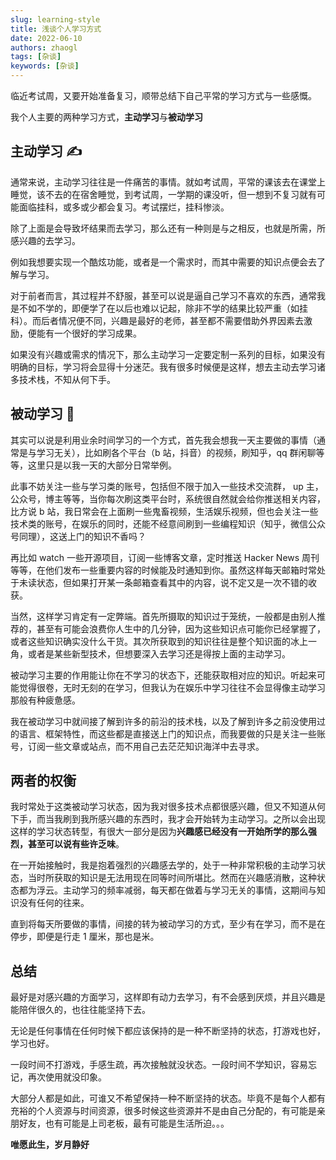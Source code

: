 ```yaml
---
slug: learning-style
title: 浅谈个人学习方式
date: 2022-06-10
authors: zhaogl
tags: [杂谈]
keywords: [杂谈]
---
```


临近考试周，又要开始准备复习，顺带总结下自己平常的学习方式与一些感慨。

<!-- truncate -->

我个人主要的两种学习方式，**主动学习**与**被动学习**

## 主动学习 ✍

通常来说，主动学习往往是一件痛苦的事情。就如考试周，平常的课该去在课堂上睡觉，该不去的在宿舍睡觉，到考试周，一学期的课没听，但一想到不复习就有可能面临挂科，或多或少都会复习。考试摆烂，挂科惨淡。

除了上面是会导致坏结果而去学习，那么还有一种则是与之相反，也就是所需，所感兴趣的去学习。

例如我想要实现一个酷炫功能，或者是一个需求时，而其中需要的知识点便会去了解与学习。

对于前者而言，其过程并不舒服，甚至可以说是逼自己学习不喜欢的东西，通常我是不如不学的，即便学了在以后也难以记起，除非不学的结果比较严重（如挂科）。而后者情况便不同，兴趣是最好的老师，甚至都不需要借助外界因素去激励，便能有一个很好的学习成果。

如果没有兴趣或需求的情况下，那么主动学习一定要定制一系列的目标，如果没有明确的目标，学习将会显得十分迷茫。我有很多时候便是这样，想去主动去学习诸多技术栈，不知从何下手。

## 被动学习 📘

其实可以说是利用业余时间学习的一个方式，首先我会想我一天主要做的事情（通常是与学习无关），比如刷各个平台（b 站，抖音）的视频，刷知乎，qq 群闲聊等等，这里只是以我一天的大部分日常举例。

此事不妨关注一些与学习类的账号，包括但不限于加入一些技术交流群， up 主，公众号，博主等等，当你每次刷这类平台时，系统很自然就会给你推送相关内容，比方说 b 站，我日常会在上面刷一些鬼畜视频，生活娱乐视频，但也会关注一些技术类的账号，在娱乐的同时，还能不经意间刷到一些编程知识（知乎，微信公众号同理），这送上门的知识不香吗？

再比如 watch 一些开源项目，订阅一些博客文章，定时推送 Hacker News 周刊等等，在他们发布一些重要内容的时候能及时通知到你。虽然这样每天邮箱时常处于未读状态，但如果打开某一条邮箱查看其中的内容，说不定又是一次不错的收获。

当然，这样学习肯定有一定弊端。首先所摄取的知识过于笼统，一般都是由别人推荐的，甚至有可能会浪费你人生中的几分钟，因为这些知识点可能你已经掌握了，或者这些知识确实没什么干货。其次所获取到的知识往往是整个知识面的冰上一角，或者是某些新型技术，但想要深入去学习还是得按上面的主动学习。

被动学习主要的作用能让你在不学习的状态下，还能获取相对应的知识。听起来可能觉得很卷，无时无刻的在学习，但我认为在娱乐中学习往往不会显得像主动学习那般有种疲惫感。

我在被动学习中就间接了解到许多的前沿的技术栈，以及了解到许多之前没使用过的语言、框架特性，而这些都是直接送上门的知识点，而我要做的只是关注一些账号，订阅一些文章或站点，而不用自己去茫茫知识海洋中去寻求。

## 两者的权衡

我时常处于这类被动学习状态，因为我对很多技术点都很感兴趣，但又不知道从何下手，而当我刷到我所感兴趣的东西时，我才会开始转为主动学习。之所以会出现这样的学习状态转型，有很大一部分是因为**兴趣感已经没有一开始所学的那么强烈，甚至可以说有些许乏味**。

在一开始接触时，我是抱着强烈的兴趣感去学的，处于一种非常积极的主动学习状态，当时所获取的知识是无法用现在同等时间所堪比。然而在兴趣感消散，这种状态都为浮云。主动学习的频率减弱，每天都在做着与学习无关的事情，这期间与知识没有任何的往来。

直到将每天所要做的事情，间接的转为被动学习的方式，至少有在学习，而不是在停步，即便是行走 1 厘米，那也是米。

## 总结

最好是对感兴趣的方面学习，这样即有动力去学习，有不会感到厌烦，并且兴趣是能陪伴很久的，也往往能坚持下去。

无论是任何事情在任何时候下都应该保持的是一种不断坚持的状态，打游戏也好，学习也好。

一段时间不打游戏，手感生疏，再次接触就没状态。一段时间不学知识，容易忘记，再次使用就没印象。

大部分人都是如此，可谁又不希望保持一种不断坚持的状态。毕竟不是每个人都有充裕的个人资源与时间资源，很多时候这些资源并不是由自己分配的，有可能是亲朋好友，也有可能是上司老板，最有可能是生活所迫。。。

**唯愿此生，岁月静好**
